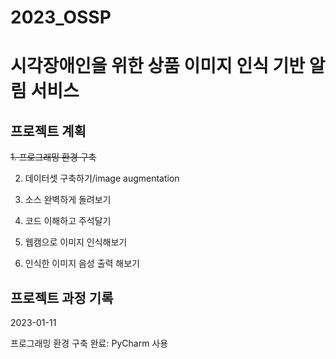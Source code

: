# 2023_OSSP

# 시각장애인을 위한 상품 이미지 인식 기반 알림 서비스  

## 프로젝트 계획

~~1. 프로그래밍 환경 구축~~

2. 데이터셋 구축하기/image augmentation

3. 소스 완벽하게 돌려보기

4. 코드 이해하고 주석달기

5. 웹캠으로 이미지 인식해보기

6. 인식한 이미지 음성 출력 해보기

## 프로젝트 과정 기록

2023-01-11

프로그래밍 환경 구축 완료: PyCharm 사용

